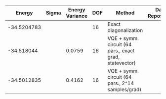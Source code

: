 | Energy      | Sigma   | Energy Variance   | DOF | Method                                                       | Data Repository |
|-------------|---------|-------------------|-----|--------------------------------------------------------------|-----------------|
| -34.5204783 |         |                   | 16  | Exact diagonalization                                        |                 |
| -34.518044  |         | 0.0759            | 16  | VQE + symm. circuit (64 pars., exact grad, statevector)      |                 |
| -34.5012835 |         | 0.4162            | 16  | VQE + symm. circuit (64 pars., 2^14 samples/grad)            |                 |
